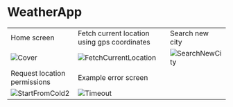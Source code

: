 # WeatherApp
|                  |                  |                 |
|------------------|------------------|-----------------|
|   Home screen    |  Fetch current location using gps coordinates |   Search new city  |
|  ![Cover](https://user-images.githubusercontent.com/20831683/222537880-5187b962-2d22-4401-8e23-a685e33c9781.png)  |  ![FetchCurrentLocation](https://user-images.githubusercontent.com/20831683/222537914-65916455-d6e5-4cb6-ac84-43d10e382c3b.gif)   | ![SearchNewCity](https://user-images.githubusercontent.com/20831683/222538013-5ba1ba6a-7c05-441e-98e5-d446b77c7cf9.gif) |
| Request location permissions   |  Example error screen     |       | 
|  ![StartFromCold2](https://user-images.githubusercontent.com/20831683/222538315-bb231879-2938-43f3-b5ae-83246f1ca665.gif)  |  ![Timeout](https://user-images.githubusercontent.com/20831683/222538513-af6cdce5-ad7f-4adf-871f-254697a1bdf5.png)  |  |
